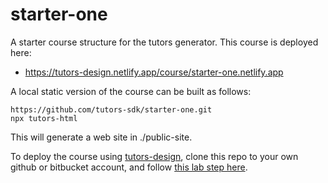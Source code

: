 # starter-one

A starter course structure for the tutors generator. This course is deployed here:

- <https://tutors-design.netlify.app/course/starter-one.netlify.app>

A local static version of the course can be built as follows:

```
https://github.com/tutors-sdk/starter-one.git
npx tutors-html
```

This will generate a web site in ./public-site.

To deploy the course using [tutors-design](https://github.com/edeleastar/tutors-design), clone this repo to your own github or bitbucket account, and follow [this lab step here](https://tutors-design.netlify.app/lab/tutors-course.netlify.app/topic-00-tutors-next/book-next/03).
